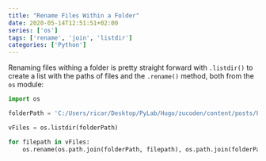 ```yaml
---
title: "Rename Files Within a Folder"
date: 2020-05-14T12:51:51+02:00
series: ['os']
tags: ['rename', 'join', 'listdir']
categories: ['Python']
---
```


Renaming files withing a folder is pretty straight forward with `.listdir()` to create a list with the paths of files and the `.rename()` method, both from the `os` module:

```python
import os

folderPath = 'C:/Users/ricar/Desktop/PyLab/Hugo/zucoden/content/posts/Python/PySpark' 

vFiles = os.listdir(folderPath)

for filepath in vFiles:
	os.rename(os.path.join(folderPath, filepath), os.path.join(folderPath, filepath[8:]))
```